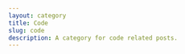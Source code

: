 ```yaml
---
layout: category
title: Code
slug: code
description: A category for code related posts.
---
```

